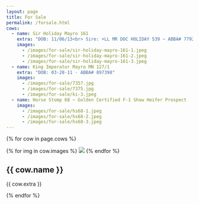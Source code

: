 ```yaml
---
layout: page
title: For Sale
permalink: /forsale.html
cows:
  - name: Sir Holiday Mayro 161
    extra: "DOB: 11/06/13<br> Sire: +LL MR DOC HOLIDAY 539 ~ ABBA# 779252<br> Dam: MS BO MAYO MANSO 31 ~ ABBA# 820043"
    images:
      - /images/for-sale/sir-holiday-mayro-161-1.jpeg
      - /images/for-sale/sir-holiday-mayro-161-2.jpeg
      - /images/for-sale/sir-holiday-mayro-161-3.jpeg
  - name: King Imperator Mayro MN 127/1
    extra: "DOB: 03-28-11 · ABBA# 897398"
    images:
      - /images/for-sale/7357.jpg
      - /images/for-sale/7375.jpg
      - /images/for-sale/ki-3.jpeg
  - name: Horse Stomp 68 ~ Golden Certified F-1 Show Heifer Prospect
    images:
      - /images/for-sale/hs68-1.jpeg
      - /images/for-sale/hs68-2.jpeg
      - /images/for-sale/hs68-3.jpeg
---
```


{% for cow in page.cows %}
  <div class='cow'>
    {% for img in cow.images %}
      <img src='{{ img }}'>
    {% endfor %}
    <h2>{{ cow.name }}</h2>
    <p>{{ cow.extra }}</p>
  </div>
{% endfor %}

